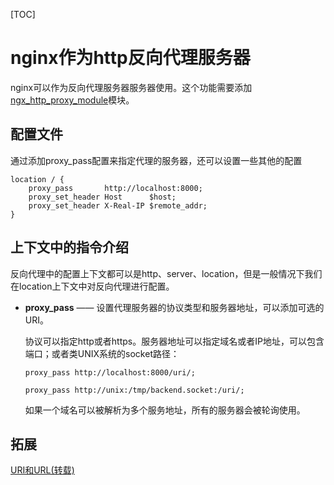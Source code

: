 [TOC]



# nginx作为http反向代理服务器

nginx可以作为反向代理服务器服务器使用。这个功能需要添加[ngx_http_proxy_module](http://nginx.org/en/docs/http/ngx_http_proxy_module.html)模块。



## 配置文件

通过添加proxy_pass配置来指定代理的服务器，还可以设置一些其他的配置

```
location / {
    proxy_pass       http://localhost:8000;
    proxy_set_header Host      $host;
    proxy_set_header X-Real-IP $remote_addr;
}
```



## 上下文中的指令介绍

反向代理中的配置上下文都可以是http、server、location，但是一般情况下我们在location上下文中对反向代理进行配置。

- **proxy_pass** —— 设置代理服务器的协议类型和服务器地址，可以添加可选的URI。

  协议可以指定http或者https。服务器地址可以指定域名或者IP地址，可以包含端口；或者类UNIX系统的socket路径：

  ```
  proxy_pass http://localhost:8000/uri/;
  
  proxy_pass http://unix:/tmp/backend.socket:/uri/;
  ```

  如果一个域名可以被解析为多个服务地址，所有的服务器会被轮询使用。

  





## 拓展

[URI和URL(转载)](http://www.cnblogs.com/gaojing/archive/2012/02/04/2413626.html)